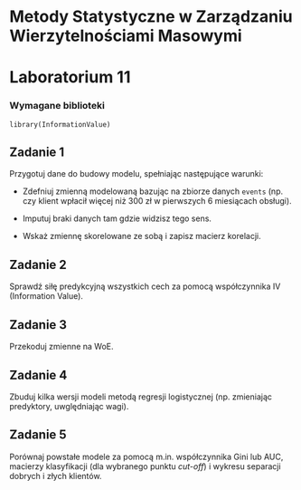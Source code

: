 
# Metody Statystyczne w Zarządzaniu Wierzytelnościami Masowymi
# Laboratorium 11



### Wymagane biblioteki 

```
library(InformationValue)
```

## Zadanie 1

Przygotuj dane do budowy modelu, spełniając następujące warunki:

* Zdefniuj zmienną modelowaną bazując na zbiorze danych `events` (np. czy klient wpłacił więcej niż 300 zł w pierwszych
6 miesiącach obsługi).

* Imputuj braki danych tam gdzie widzisz tego sens.

* Wskaż zmiennę skorelowane ze sobą i zapisz macierz korelacji.

## Zadanie 2

Sprawdź siłę predykcyjną wszystkich cech za pomocą współczynnika IV (Information Value).

## Zadanie 3

Przekoduj zmienne na WoE.

## Zadanie 4

Zbuduj kilka wersji modeli metodą regresji logistycznej (np. zmieniając predyktory, uwględniając wagi).

## Zadanie 5

Porównaj powstałe modele za pomocą m.in. współczynnika Gini lub AUC, macierzy klasyfikacji (dla wybranego punktu *cut-off*) i wykresu separacji dobrych i złych klientów.

